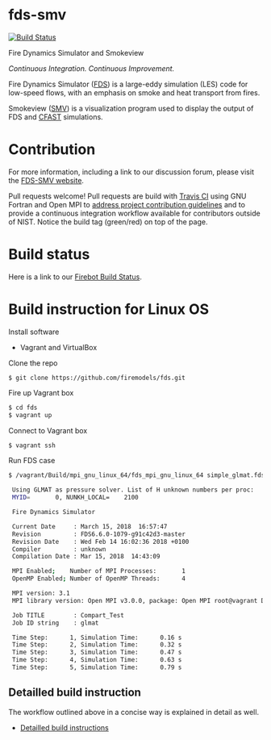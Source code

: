 # fds-smv

[![Build Status](https://travis-ci.org/saschagottfried/fds.svg?branch=master)](https://travis-ci.org/saschagottfried/fds)

Fire Dynamics Simulator and Smokeview

*Continuous Integration. Continuous Improvement.*

Fire Dynamics Simulator ([FDS](https://github.com/firemodels/fds)) is a large-eddy simulation (LES) code for low-speed flows, with an emphasis on smoke and heat transport from fires.

Smokeview ([SMV](https://github.com/firemodels/smv)) is a visualization program used to display the output of FDS and [CFAST](https://github.com/firemodels/cfast) simulations.

# Contribution
For more information, including a link to our discussion forum, please visit the [FDS-SMV website](https://pages.nist.gov/fds-smv/).

Pull requests welcome! 
Pull requests are build with [Travis CI](https://travis-ci.org/saschagottfried/fds) using GNU Fortran and Open MPI to [address project contribution guidelines](https://github.com/firemodels/fds/wiki/Developer-Commit-Guidelines#when-should-i-submit-a-pull-request) and to provide a continuous integration workflow available for contributors outside of NIST. Notice the build tag (green/red) on top of the page.

# Build status
Here is a link to our [Firebot Build Status](https://pages.nist.gov/fds-smv/firebot_status.html).

# Build instruction for Linux OS

Install software
- Vagrant and VirtualBox
 
Clone the repo 

    $ git clone https://github.com/firemodels/fds.git

Fire up Vagrant box

```bash
$ cd fds
$ vagrant up
```

Connect to Vagrant box

    $ vagrant ssh

Run FDS case

```bash
$ /vagrant/Build/mpi_gnu_linux_64/fds_mpi_gnu_linux_64 simple_glmat.fds
  
 Using GLMAT as pressure solver. List of H unknown numbers per proc:
 MYID=       0, NUNKH_LOCAL=    2100

 Fire Dynamics Simulator

 Current Date     : March 15, 2018  16:57:47
 Revision         : FDS6.6.0-1079-g91c42d3-master
 Revision Date    : Wed Feb 14 16:02:36 2018 +0100
 Compiler         : unknown
 Compilation Date : Mar 15, 2018  14:43:09

 MPI Enabled;    Number of MPI Processes:       1
 OpenMP Enabled; Number of OpenMP Threads:      4

 MPI version: 3.1
 MPI library version: Open MPI v3.0.0, package: Open MPI root@vagrant Distribution, ident: 3.0.0, repo rev: v3.0.0, Sep 12, 2017

 Job TITLE        : Compart_Test
 Job ID string    : glmat

 Time Step:      1, Simulation Time:      0.16 s
 Time Step:      2, Simulation Time:      0.32 s
 Time Step:      3, Simulation Time:      0.47 s
 Time Step:      4, Simulation Time:      0.63 s
 Time Step:      5, Simulation Time:      0.79 s
```

## Detailled build instruction

The workflow outlined above in a concise way is explained in detail as well.

- [Detailled build instructions](vagrant.md)

